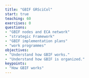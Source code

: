 ```yaml
---
title: "GBIF GRSciCol"
start: true
teaching: 60
exercises: 0
questions:
- "GBIF nodes and ECA network"
- "strategic Framework"
- "GBIF implementation plans"
- "work programmes"
objectives:
- "Understand how GBIF works."
- "Understand how GBIF is organized."
keypoints:
- "How GBIF works"
---
```

